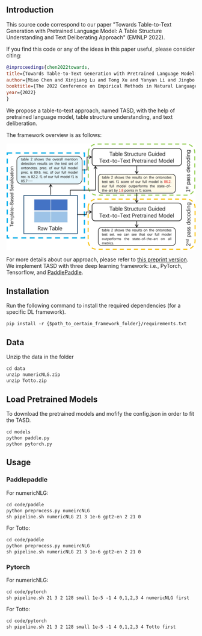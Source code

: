 ## Introduction

This source code correspond to our paper "Towards Table-to-Text Generation with Pretrained Language Model: A Table Structure Understanding and Text Deliberating Approach" (EMNLP 2022).

If you find this code or any of the ideas in this paper useful, please consider citing:

```bibtex
@inproceedings{chen2022towards,
title={Towards Table-to-Text Generation with Pretrained Language Model: A Table Structure Understanding and Text Deliberating Approach},
author={Miao Chen and Xinjiang Lu and Tong Xu and Yanyan Li and Jingbo Zhou and Dejing Dou and Hui Xiong},
booktitle={The 2022 Conference on Empirical Methods in Natural Language Processing (EMNLP' 22)},
year={2022}
}
```

We propose a table-to-text approach, named TASD, with the help of 
pretrained language model, table structure understanding, and text deliberation. 

The framework overview is as follows:

![framework](figs/framework.jpg)

For more details about our approach, please refer to [this preprint version](https://arxiv.org/pdf/2301.02071.pdf).
We implement TASD with three deep learning framework: i.e., 
PyTorch, Tensorflow, and [PaddlePaddle](https://www.paddlepaddle.org.cn/en). 


## Installation

Run the following command to install the required dependencies (for a specific DL framework).

```
pip install -r {$path_to_certain_framework_folder}/requirements.txt
```

## Data

Unzip the data in the folder

```
cd data
unzip numericNLG.zip
unzip Totto.zip
```

## Load Pretrained Models
To download the pretrained models and mofify the config.json in order to fit the TASD.
```
cd models
python paddle.py
python pytorch.py
```

## Usage


### Paddlepaddle
For numericNLG:

```
cd code/paddle
python preprocess.py numeircNLG
sh pipeline.sh numericNLG 21 3 1e-6 gpt2-en 2 21 0
```

For Totto:
```
cd code/paddle
python preprocess.py numeircNLG
sh pipeline.sh numericNLG 21 3 1e-6 gpt2-en 2 21 0

```

### Pytorch
For numericNLG:
```
cd code/pytorch
sh pipeline.sh 21 3 2 128 small 1e-5 -1 4 0,1,2,3 4 numericNLG first

```

For Totto:
```
cd code/pytorch
sh pipeline.sh 21 3 2 128 small 1e-5 -1 4 0,1,2,3 4 Totto first

```